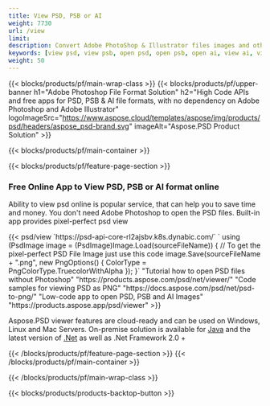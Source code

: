 ```yaml
---
title: View PSD, PSB or AI 
weight: 7730
url: /view
limit: 
description: Convert Adobe PhotoShop & Illustrator files images and other formats
keywords: [view psd, view psb, open psd, open psb, open ai, view ai, view image, open photoshop file, open illustrator file]
weight: 50
---
```


{{< blocks/products/pf/main-wrap-class >}}
{{< blocks/products/pf/upper-banner h1="Adobe Photoshop File Format Solution" h2="High Code APIs and free apps for PSD, PSB & AI file formats, with no dependency on Adobe Photoshop and Adobe Illustrator" logoImageSrc="https://www.aspose.cloud/templates/aspose/img/products/psd/headers/aspose_psd-brand.svg" imageAlt="Aspose.PSD Product Solution" >}}

{{< blocks/products/pf/main-container >}}

{{< blocks/products/pf/feature-page-section >}}
<h3 class="headingpdleft">Free Online App to View PSD, PSB or AI format online</h3>
<p>Ability to view psd online is popular service, that can help you to save time and money. You don't need Adobe Photoshop to open the PSD files. Built-in app provides pixel-perfect psd view</p>
{{< psd/view 
`https://psd-api-core-rl2ajsbv.k8s.dynabic.com/` 
`    using (PsdImage image = (PsdImage)Image.Load(sourceFileName))
    {
	    // To get the pixel-perfect PSD File Image just use this code
        image.Save(sourceFileName + ".png",  new PngOptions() {  ColorType = PngColorType.TruecolorWithAlpha });
    }`
"Tutorial how to open PSD files without Photoshop" "https://products.aspose.com/psd/net/viewer/"
"Code samples for viewing PSD as PNG"  "https://docs.aspose.com/psd/net/psd-to-png/"
"Low-code app to open PSD, PSB and AI Images" "https://products.aspose.app/psd/viewer"
>}}
<p>Aspose.PSD viewer features are cloud-ready and can be used on Windows, Linux and Mac Servers. On-premise solution is available for <a href="https://products.aspose.com/psd/java/">Java</a> and the latest version of <a href="https://products.aspose.com/psd/net/">.Net</a> as well as .Net Framework 2.0 +</p>
{{< /blocks/products/pf/feature-page-section >}}
{{< /blocks/products/pf/main-container >}}


{{< /blocks/products/pf/main-wrap-class >}}

{{< blocks/products/products-backtop-button >}}